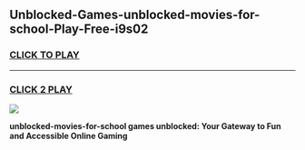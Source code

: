 
## Unblocked-Games-unblocked-movies-for-school-Play-Free-i9s02
<h3>
<a href="https://premium76.site?title=unblocked-movies-for-school&ref=20M">CLICK TO PLAY</a></h3>
<hr>

<h3>
<a href="https://premium76.site?title=unblocked-movies-for-school&ref=20M">CLICK 2 PLAY</a>
  
</h3>

<a href="https://premium76.site?title=unblocked-movies-for-school&ref=19M"><img src="https://clearcache.store/games.png"></a>


**unblocked-movies-for-school games unblocked: Your Gateway to Fun and Accessible Online Gaming**
